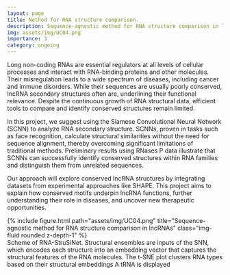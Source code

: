 ```yaml
---
layout: page
title: Nethod for RNA structure comparison.
description: Sequence-agnostic method for RNA structure comparison in lncRNAs.
img: assets/img/UC04.png
importance: 3
category: ongoing
---
```


Long non-coding RNAs are essential regulators at all levels of cellular processes and interact with RNA-binding proteins and other molecules. Their misregulation leads to a wide spectrum of diseases, including cancer and immune disorders. While their sequences are usually poorly conserved, lncRNA secondary structures often are, underlining their functional relevance. Despite the continuous growth of RNA structural data, efficient tools to compare and identify conserved structures remain limited.

In this project, we suggest using the Siamese Convolutional Neural Network (SCNN) to analyze RNA secondary structure. SCNNs, proven in tasks such as face recognition, calculate structural similarities without the need for sequence alignment, thereby overcoming significant limitations of traditional methods. Preliminary results using RNases P data illustrate that SCNNs can successfully identify conserved structures within RNA families and distinguish them from unrelated sequences.

Our approach will explore conserved lncRNA structures by integrating datasets from experimental approaches like SHAPE. This project aims to explain how conserved motifs underpin lncRNA functions, further understanding their role in diseases, and uncover new therapeutic opportunities.




<div class="row">
    <div class="col-sm mt-3 mt-md-0">
        {% include figure.html path="assets/img/UC04.png" title="Sequence-agnostic method for RNA structure comparison in lncRNAs" class="img-fluid rounded z-depth-1" %}
    </div>
</div>

<div class="caption">
	Scheme of RNA-StruSiNet. Structural ensembles are inputs of the SNN, which encodes each structure into an embedding vector that captures the structural features of the RNA molecules. The t-SNE plot clusters RNA types based on their structural embeddings A tRNA is displayed
</div>


